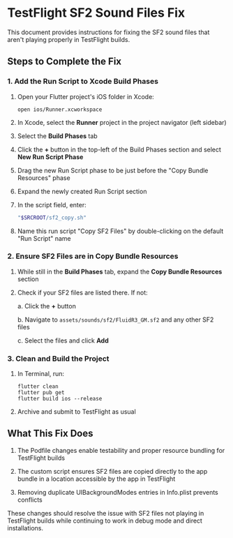 # TestFlight SF2 Sound Files Fix

This document provides instructions for fixing the SF2 sound files that aren't playing properly in TestFlight builds.

## Steps to Complete the Fix

### 1. Add the Run Script to Xcode Build Phases

1. Open your Flutter project's iOS folder in Xcode:
   ```
   open ios/Runner.xcworkspace
   ```

2. In Xcode, select the **Runner** project in the project navigator (left sidebar)

3. Select the **Build Phases** tab

4. Click the **+** button in the top-left of the Build Phases section and select **New Run Script Phase**

5. Drag the new Run Script phase to be just before the "Copy Bundle Resources" phase

6. Expand the newly created Run Script section

7. In the script field, enter:
   ```bash
   "$SRCROOT/sf2_copy.sh"
   ```

8. Name this run script "Copy SF2 Files" by double-clicking on the default "Run Script" name

### 2. Ensure SF2 Files are in Copy Bundle Resources

1. While still in the **Build Phases** tab, expand the **Copy Bundle Resources** section

2. Check if your SF2 files are listed there. If not:
   
   a. Click the **+** button
   
   b. Navigate to `assets/sounds/sf2/FluidR3_GM.sf2` and any other SF2 files
   
   c. Select the files and click **Add**

### 3. Clean and Build the Project

1. In Terminal, run:
   ```
   flutter clean
   flutter pub get
   flutter build ios --release
   ```

2. Archive and submit to TestFlight as usual

## What This Fix Does

1. The Podfile changes enable testability and proper resource bundling for TestFlight builds

2. The custom script ensures SF2 files are copied directly to the app bundle in a location accessible by the app in TestFlight

3. Removing duplicate UIBackgroundModes entries in Info.plist prevents conflicts

These changes should resolve the issue with SF2 files not playing in TestFlight builds while continuing to work in debug mode and direct installations.
